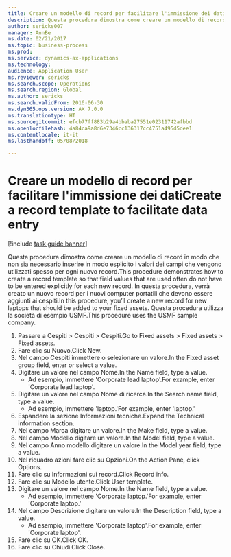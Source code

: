 ```yaml
--- 
title: Creare un modello di record per facilitare l'immissione dei dati
description: Questa procedura dimostra come creare un modello di record in modo che non sia necessario inserire in modo esplicito i valori dei campi che vengono utilizzati spesso per ogni nuovo record.
author: sericks007
manager: AnnBe
ms.date: 02/21/2017
ms.topic: business-process
ms.prod: 
ms.service: dynamics-ax-applications
ms.technology: 
audience: Application User
ms.reviewer: sericks
ms.search.scope: Operations
ms.search.region: Global
ms.author: sericks
ms.search.validFrom: 2016-06-30
ms.dyn365.ops.version: AX 7.0.0
ms.translationtype: HT
ms.sourcegitcommit: efcb77ff883b29a4bbaba27551e02311742afbbd
ms.openlocfilehash: 4a84ca9a8d6e7346cc136317cc4751a495d5dee1
ms.contentlocale: it-it
ms.lasthandoff: 05/08/2018

---
```

# <a name="create-a-record-template-to-facilitate-data-entry"></a><span data-ttu-id="0a7f2-103">Creare un modello di record per facilitare l'immissione dei dati</span><span class="sxs-lookup"><span data-stu-id="0a7f2-103">Create a record template to facilitate data entry</span></span>

[!include [task guide banner](../../includes/task-guide-banner.md)]

<span data-ttu-id="0a7f2-104">Questa procedura dimostra come creare un modello di record in modo che non sia necessario inserire in modo esplicito i valori dei campi che vengono utilizzati spesso per ogni nuovo record.</span><span class="sxs-lookup"><span data-stu-id="0a7f2-104">This procedure demonstrates how to create a record template so that field values that are used often do not have to be entered explicitly for each new record.</span></span> <span data-ttu-id="0a7f2-105">In questa procedura, verrà creato un nuovo record per i nuovi computer portatili che devono essere aggiunti ai cespiti.</span><span class="sxs-lookup"><span data-stu-id="0a7f2-105">In this procedure, you’ll create a new record for new laptops that should be added to your fixed assets.</span></span> <span data-ttu-id="0a7f2-106">Questa procedura utilizza la società di esempio USMF.</span><span class="sxs-lookup"><span data-stu-id="0a7f2-106">This procedure uses the USMF sample company.</span></span>

1. <span data-ttu-id="0a7f2-107">Passare a Cespiti > Cespiti > Cespiti.</span><span class="sxs-lookup"><span data-stu-id="0a7f2-107">Go to Fixed assets > Fixed assets > Fixed assets.</span></span>
2. <span data-ttu-id="0a7f2-108">Fare clic su Nuovo.</span><span class="sxs-lookup"><span data-stu-id="0a7f2-108">Click New.</span></span>
3. <span data-ttu-id="0a7f2-109">Nel campo Cespiti immettere o selezionare un valore.</span><span class="sxs-lookup"><span data-stu-id="0a7f2-109">In the Fixed asset group field, enter or select a value.</span></span>
4. <span data-ttu-id="0a7f2-110">Digitare un valore nel campo Nome.</span><span class="sxs-lookup"><span data-stu-id="0a7f2-110">In the Name field, type a value.</span></span>
    * <span data-ttu-id="0a7f2-111">Ad esempio, immettere 'Corporate lead laptop'.</span><span class="sxs-lookup"><span data-stu-id="0a7f2-111">For example, enter 'Corporate lead laptop'.</span></span>  
5. <span data-ttu-id="0a7f2-112">Digitare un valore nel campo Nome di ricerca.</span><span class="sxs-lookup"><span data-stu-id="0a7f2-112">In the Search name field, type a value.</span></span>
    * <span data-ttu-id="0a7f2-113">Ad esempio, immettere 'laptop.'</span><span class="sxs-lookup"><span data-stu-id="0a7f2-113">For example, enter 'laptop.'</span></span>  
6. <span data-ttu-id="0a7f2-114">Espandere la sezione Informazioni tecniche.</span><span class="sxs-lookup"><span data-stu-id="0a7f2-114">Expand the Technical information section.</span></span>
7. <span data-ttu-id="0a7f2-115">Nel campo Marca digitare un valore.</span><span class="sxs-lookup"><span data-stu-id="0a7f2-115">In the Make field, type a value.</span></span>
8. <span data-ttu-id="0a7f2-116">Nel campo Modello digitare un valore.</span><span class="sxs-lookup"><span data-stu-id="0a7f2-116">In the Model field, type a value.</span></span>
9. <span data-ttu-id="0a7f2-117">Nel campo Anno modello digitare un valore.</span><span class="sxs-lookup"><span data-stu-id="0a7f2-117">In the Model year field, type a value.</span></span>
10. <span data-ttu-id="0a7f2-118">Nel riquadro azioni fare clic su Opzioni.</span><span class="sxs-lookup"><span data-stu-id="0a7f2-118">On the Action Pane, click Options.</span></span>
11. <span data-ttu-id="0a7f2-119">Fare clic su Informazioni sui record.</span><span class="sxs-lookup"><span data-stu-id="0a7f2-119">Click Record info.</span></span>
12. <span data-ttu-id="0a7f2-120">Fare clic su Modello utente.</span><span class="sxs-lookup"><span data-stu-id="0a7f2-120">Click User template.</span></span>
13. <span data-ttu-id="0a7f2-121">Digitare un valore nel campo Nome.</span><span class="sxs-lookup"><span data-stu-id="0a7f2-121">In the Name field, type a value.</span></span>
    * <span data-ttu-id="0a7f2-122">Ad esempio, immettere 'Corporate laptop.'</span><span class="sxs-lookup"><span data-stu-id="0a7f2-122">For example, enter 'Corporate laptop.'</span></span>  
14. <span data-ttu-id="0a7f2-123">Nel campo Descrizione digitare un valore.</span><span class="sxs-lookup"><span data-stu-id="0a7f2-123">In the Description field, type a value.</span></span>
    * <span data-ttu-id="0a7f2-124">Ad esempio, immettere 'Corporate laptop'.</span><span class="sxs-lookup"><span data-stu-id="0a7f2-124">For example, enter 'Corporate laptop'.</span></span>  
15. <span data-ttu-id="0a7f2-125">Fare clic su OK.</span><span class="sxs-lookup"><span data-stu-id="0a7f2-125">Click OK.</span></span>
16. <span data-ttu-id="0a7f2-126">Fare clic su Chiudi.</span><span class="sxs-lookup"><span data-stu-id="0a7f2-126">Click Close.</span></span>



